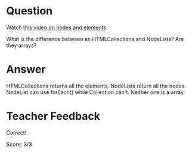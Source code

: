 # Question
Watch [this video on nodes and elements](https://www.youtube.com/watch?v=rhvec8cXLlo)

What is the difference between an HTMLCollections and NodeLists? Are they arrays?

# Answer
HTMLCollections returns all the elements. NodeLists return all the nodes. NodeList can use forEach() while Collection can't. Neither one is a array.


# Teacher Feedback

Correct!

Score: 3/3